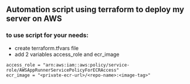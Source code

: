 ## Automation script using terraform to deploy my server on AWS


### to use script for your needs:
- create terraform.tfvars file
- add 2 variables access_role and ecr_image
```
access_role = "arn:aws:iam::aws:policy/service-role/AWSAppRunnerServicePolicyForECRAccess"
ecr_image = "<private-ecr-url>/<repo-name>:<image-tag>"
```